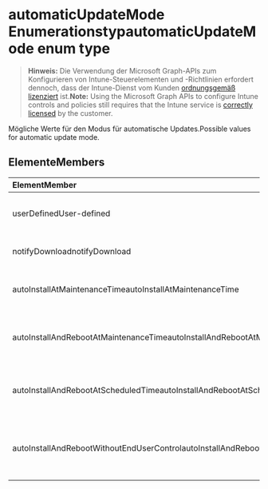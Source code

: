 # <a name="automaticupdatemode-enum-type"></a><span data-ttu-id="1b8a9-101">automaticUpdateMode Enumerationstyp</span><span class="sxs-lookup"><span data-stu-id="1b8a9-101">automaticUpdateMode enum type</span></span>

> <span data-ttu-id="1b8a9-102">**Hinweis:** Die Verwendung der Microsoft Graph-APIs zum Konfigurieren von Intune-Steuerelementen und -Richtlinien erfordert dennoch, dass der Intune-Dienst vom Kunden [ordnungsgemäß lizenziert](https://go.microsoft.com/fwlink/?linkid=839381) ist.</span><span class="sxs-lookup"><span data-stu-id="1b8a9-102">**Note:** Using the Microsoft Graph APIs to configure Intune controls and policies still requires that the Intune service is [correctly licensed](https://go.microsoft.com/fwlink/?linkid=839381) by the customer.</span></span>

<span data-ttu-id="1b8a9-103">Mögliche Werte für den Modus für automatische Updates.</span><span class="sxs-lookup"><span data-stu-id="1b8a9-103">Possible values for automatic update mode.</span></span>
## <a name="members"></a><span data-ttu-id="1b8a9-104">Elemente</span><span class="sxs-lookup"><span data-stu-id="1b8a9-104">Members</span></span>
|<span data-ttu-id="1b8a9-105">Element</span><span class="sxs-lookup"><span data-stu-id="1b8a9-105">Member</span></span>|<span data-ttu-id="1b8a9-106">Wert</span><span class="sxs-lookup"><span data-stu-id="1b8a9-106">Value</span></span>|<span data-ttu-id="1b8a9-107">Beschreibung</span><span class="sxs-lookup"><span data-stu-id="1b8a9-107">Description</span></span>|
|:---|:---|:---|
|<span data-ttu-id="1b8a9-108">userDefined</span><span class="sxs-lookup"><span data-stu-id="1b8a9-108">User-defined</span></span>|<span data-ttu-id="1b8a9-109">0</span><span class="sxs-lookup"><span data-stu-id="1b8a9-109">0%</span></span>|<span data-ttu-id="1b8a9-110">Benutzerdefiniert, Standardwert, ohne Vorsatz.</span><span class="sxs-lookup"><span data-stu-id="1b8a9-110">User Defined, default value, no intent.</span></span>|
|<span data-ttu-id="1b8a9-111">notifyDownload</span><span class="sxs-lookup"><span data-stu-id="1b8a9-111">notifyDownload</span></span>|<span data-ttu-id="1b8a9-112">1</span><span class="sxs-lookup"><span data-stu-id="1b8a9-112">-1</span></span>|<span data-ttu-id="1b8a9-113">Benachrichtigung bei Download.</span><span class="sxs-lookup"><span data-stu-id="1b8a9-113">Notify on download.</span></span>|
|<span data-ttu-id="1b8a9-114">autoInstallAtMaintenanceTime</span><span class="sxs-lookup"><span data-stu-id="1b8a9-114">autoInstallAtMaintenanceTime</span></span>|<span data-ttu-id="1b8a9-115">2</span><span class="sxs-lookup"><span data-stu-id="1b8a9-115">-2</span></span>|<span data-ttu-id="1b8a9-116">Automatische Installation bei Wartungen.</span><span class="sxs-lookup"><span data-stu-id="1b8a9-116">Auto-install at maintenance time.</span></span>|
|<span data-ttu-id="1b8a9-117">autoInstallAndRebootAtMaintenanceTime</span><span class="sxs-lookup"><span data-stu-id="1b8a9-117">autoInstallAndRebootAtMaintenanceTime</span></span>|<span data-ttu-id="1b8a9-118">3</span><span class="sxs-lookup"><span data-stu-id="1b8a9-118">-3</span></span>|<span data-ttu-id="1b8a9-119">Automatische Installation und Neustart bei Wartungen.</span><span class="sxs-lookup"><span data-stu-id="1b8a9-119">Auto-install and reboot at maintenance time.</span></span>|
|<span data-ttu-id="1b8a9-120">autoInstallAndRebootAtScheduledTime</span><span class="sxs-lookup"><span data-stu-id="1b8a9-120">autoInstallAndRebootAtScheduledTime</span></span>|<span data-ttu-id="1b8a9-121">4</span><span class="sxs-lookup"><span data-stu-id="1b8a9-121">-4</span></span>|<span data-ttu-id="1b8a9-122">Automatische Installation und Neustart zum geplanten Zeitpunkt.</span><span class="sxs-lookup"><span data-stu-id="1b8a9-122">Auto-install and reboot at scheduled time.</span></span>|
|<span data-ttu-id="1b8a9-123">autoInstallAndRebootWithoutEndUserControl</span><span class="sxs-lookup"><span data-stu-id="1b8a9-123">autoInstallAndRebootWithoutEndUserControl</span></span>|<span data-ttu-id="1b8a9-124">5</span><span class="sxs-lookup"><span data-stu-id="1b8a9-124">$-5</span></span>|<span data-ttu-id="1b8a9-125">Automatische Installation und Neustart ohne Steuerung durch den Endbenutzer</span><span class="sxs-lookup"><span data-stu-id="1b8a9-125">Auto-install and restart without end-user control</span></span>|









